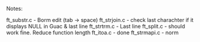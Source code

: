 Notes:

ft_substr.c - Borm edit (tab -> space)
ft_strjoin.c - check last charachter if it displays NULL in Guac & last line
ft_strtrm.c - Last line
ft_split.c - should work fine. Reduce function length
ft_itoa.c - done
ft_strmapi.c - norm